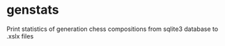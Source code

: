 genstats
========

Print statistics of generation chess compositions from sqlite3 database to .xslx files
